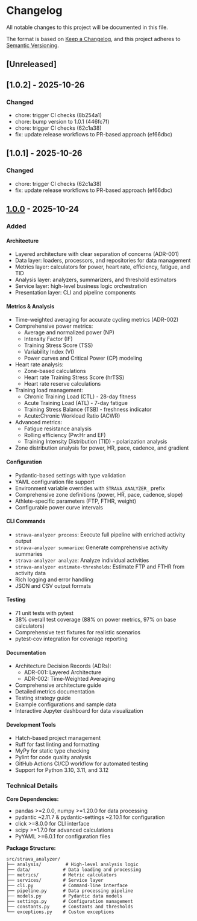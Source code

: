 # Changelog

All notable changes to this project will be documented in this file.

The format is based on [Keep a Changelog](https://keepachangelog.com/en/1.0.0/),
and this project adheres to [Semantic Versioning](https://semver.org/spec/v2.0.0.html).

## [Unreleased]

## [1.0.2] - 2025-10-26

### Changed
- chore: trigger CI checks (8b254a1)
- chore: bump version to 1.0.1 (446fc7f)
- chore: trigger CI checks (62c1a38)
- fix: update release workflows to PR-based approach (ef66dbc)


## [1.0.1] - 2025-10-26

### Changed
- chore: trigger CI checks (62c1a38)
- fix: update release workflows to PR-based approach (ef66dbc)


## [1.0.0] - 2025-10-24

### Added

#### Architecture
- Layered architecture with clear separation of concerns (ADR-001)
- Data layer: loaders, processors, and repositories for data management
- Metrics layer: calculators for power, heart rate, efficiency, fatigue, and TID
- Analysis layer: analyzers, summarizers, and threshold estimators
- Service layer: high-level business logic orchestration
- Presentation layer: CLI and pipeline components

#### Metrics & Analysis
- Time-weighted averaging for accurate cycling metrics (ADR-002)
- Comprehensive power metrics:
  - Average and normalized power (NP)
  - Intensity Factor (IF)
  - Training Stress Score (TSS)
  - Variability Index (VI)
  - Power curves and Critical Power (CP) modeling
- Heart rate analysis:
  - Zone-based calculations
  - Heart rate Training Stress Score (hrTSS)
  - Heart rate reserve calculations
- Training load management:
  - Chronic Training Load (CTL) - 28-day fitness
  - Acute Training Load (ATL) - 7-day fatigue
  - Training Stress Balance (TSB) - freshness indicator
  - Acute:Chronic Workload Ratio (ACWR)
- Advanced metrics:
  - Fatigue resistance analysis
  - Rolling efficiency (Pw:Hr and EF)
  - Training Intensity Distribution (TID) - polarization analysis
- Zone distribution analysis for power, HR, pace, cadence, and gradient

#### Configuration
- Pydantic-based settings with type validation
- YAML configuration file support
- Environment variable overrides with `STRAVA_ANALYZER_` prefix
- Comprehensive zone definitions (power, HR, pace, cadence, slope)
- Athlete-specific parameters (FTP, FTHR, weight)
- Configurable power curve intervals

#### CLI Commands
- `strava-analyzer process`: Execute full pipeline with enriched activity output
- `strava-analyzer summarize`: Generate comprehensive activity summaries
- `strava-analyzer analyze`: Analyze individual activities
- `strava-analyzer estimate-thresholds`: Estimate FTP and FTHR from activity data
- Rich logging and error handling
- JSON and CSV output formats

#### Testing
- 71 unit tests with pytest
- 38% overall test coverage (88% on power metrics, 97% on base calculators)
- Comprehensive test fixtures for realistic scenarios
- pytest-cov integration for coverage reporting

#### Documentation
- Architecture Decision Records (ADRs):
  - ADR-001: Layered Architecture
  - ADR-002: Time-Weighted Averaging
- Comprehensive architecture guide
- Detailed metrics documentation
- Testing strategy guide
- Example configurations and sample data
- Interactive Jupyter dashboard for data visualization

#### Development Tools
- Hatch-based project management
- Ruff for fast linting and formatting
- MyPy for static type checking
- Pylint for code quality analysis
- GitHub Actions CI/CD workflow for automated testing
- Support for Python 3.10, 3.11, and 3.12

### Technical Details

**Core Dependencies:**
- pandas >=2.0.0, numpy >=1.20.0 for data processing
- pydantic ~2.11.7 & pydantic-settings ~2.10.1 for configuration
- click >=8.0.0 for CLI interface
- scipy >=1.7.0 for advanced calculations
- PyYAML >=6.0.1 for configuration files

**Package Structure:**
```
src/strava_analyzer/
├── analysis/         # High-level analysis logic
├── data/            # Data loading and processing
├── metrics/         # Metric calculators
├── services/        # Service layer
├── cli.py           # Command-line interface
├── pipeline.py      # Data processing pipeline
├── models.py        # Pydantic data models
├── settings.py      # Configuration management
├── constants.py     # Constants and thresholds
└── exceptions.py    # Custom exceptions
```

[1.0.0]: https://github.com/hope0hermes/StravaAnalyzer/releases/tag/v1.0.0
